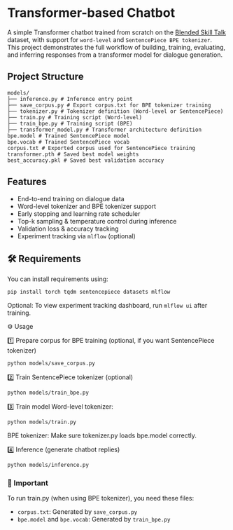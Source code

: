 # Transformer-based Chatbot

A simple Transformer chatbot trained from scratch on the [Blended Skill Talk](https://huggingface.co/datasets/blended_skill_talk) dataset, with support for `word-level` and `SentencePiece BPE tokenizer`.  
This project demonstrates the full workflow of building, training, evaluating, and inferring responses from a transformer model for dialogue generation.

## Project Structure

```text
models/
├── inference.py # Inference entry point
├── save_corpus.py # Export corpus.txt for BPE tokenizer training
├── tokenizer.py # Tokenizer definition (Word-level or SentencePiece)
├── train.py # Training script (Word-level)
├── train_bpe.py # Training script (BPE)
├── transformer_model.py # Transformer architecture definition
bpe.model # Trained SentencePiece model
bpe.vocab # Trained SentencePiece vocab
corpus.txt # Exported corpus used for SentencePiece training
transformer.pth # Saved best model weights
best_accuracy.pkl # Saved best validation accuracy
```

## Features

- End-to-end training on dialogue data  
- Word-level tokenizer and BPE tokenizer support  
- Early stopping and learning rate scheduler  
- Top-k sampling & temperature control during inference  
- Validation loss & accuracy tracking
- Experiment tracking via `mlflow` (optional)


## 🛠️ Requirements

You can install requirements using:

```bash
pip install torch tqdm sentencepiece datasets mlflow
```
Optional: To view experiment tracking dashboard, run `mlflow ui` after training.

⚙️ Usage

1️⃣ Prepare corpus for BPE training (optional, if you want SentencePiece tokenizer)
```bash
python models/save_corpus.py
```
2️⃣ Train SentencePiece tokenizer (optional)
```bash
python models/train_bpe.py
```
3️⃣ Train model
Word-level tokenizer:
```bash
python models/train.py
```
BPE tokenizer: Make sure tokenizer.py loads bpe.model correctly.

4️⃣ Inference (generate chatbot replies)
```bash
python models/inference.py
```

### 🔔 Important

To run train.py (when using BPE tokenizer), you need these files:
- `corpus.txt`: Generated by `save_corpus.py`
- `bpe.model` and `bpe.vocab`: Generated by `train_bpe.py`